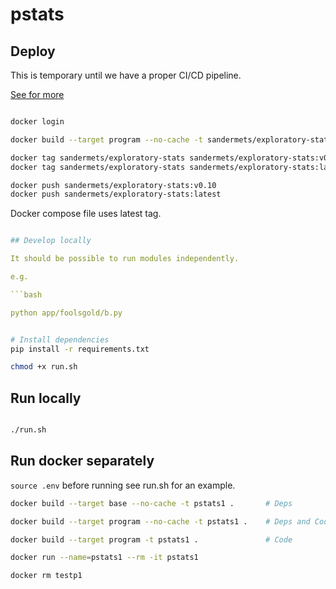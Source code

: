 # pstats

## Deploy

This is temporary until we have a proper CI/CD pipeline.

[See for more](https://stackoverflow.com/questions/51253987/building-a-multi-stage-dockerfile-with-target-flag-builds-all-stages-instead-o)

```bash

docker login

docker build --target program --no-cache -t sandermets/exploratory-stats .

docker tag sandermets/exploratory-stats sandermets/exploratory-stats:v0.10
docker tag sandermets/exploratory-stats sandermets/exploratory-stats:latest

docker push sandermets/exploratory-stats:v0.10
docker push sandermets/exploratory-stats:latest
```

Docker compose file uses latest tag.

```yaml

## Develop locally

It should be possible to run modules independently.

e.g.

```bash

python app/foolsgold/b.py

```


```bash

# Install dependencies
pip install -r requirements.txt

chmod +x run.sh
```

## Run locally

```bash

./run.sh

```

## Run docker separately

`source .env` before running see run.sh for an example.

```bash
docker build --target base --no-cache -t pstats1 .       # Deps

docker build --target program --no-cache -t pstats1 .    # Deps and Code

docker build --target program -t pstats1 .               # Code

docker run --name=pstats1 --rm -it pstats1

docker rm testp1
```
